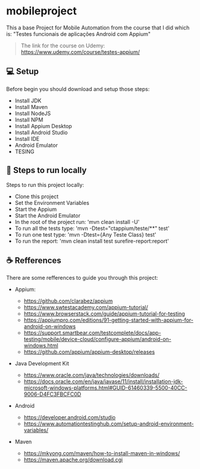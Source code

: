 # mobileproject

This a base Project for Mobile Automation from the course that I did which is: "Testes funcionais de aplicações Android com Appium"

> The link for the course on Udemy: https://www.udemy.com/course/testes-appium/

## 💻 Setup

Before begin you should download and setup those steps:

* Install JDK
* Install Maven
* Install NodeJS
* Install NPM
* Install Appium Desktop
* Install Android Studio
* Install IDE
* Android Emulator
* TESING

## 🚀 Steps to run locally

Steps to run this project locally:

* Clone this project
* Set the Environment Variables
* Start the Appium
* Start the Android Emulator
* In the root of the project run: 'mvn clean install -U'
* To run all the tests type: 'mvn -Dtest="ctappium/teste/**" test'
* To run one test type: 'mvn -Dtest={Any Teste Class} test'
* To run the report: 'mvn clean install test surefire-report:report'


## ☕ Refferences

There are some refferences to guide you through this project:

* Appium:
  * https://github.com/clarabez/appium
  * https://www.swtestacademy.com/appium-tutorial/
  * https://www.browserstack.com/guide/appium-tutorial-for-testing
  * https://appiumpro.com/editions/91-getting-started-with-appium-for-android-on-windows
  * https://support.smartbear.com/testcomplete/docs/app-testing/mobile/device-cloud/configure-appium/android-on-windows.html
  * https://github.com/appium/appium-desktop/releases


* Java Development Kit
  * https://www.oracle.com/java/technologies/downloads/
  * https://docs.oracle.com/en/java/javase/11/install/installation-jdk-microsoft-windows-platforms.html#GUID-61460339-5500-40CC-9006-D4FC3FBCFC0D


* Android
  * https://developer.android.com/studio
  * https://www.automationtestinghub.com/setup-android-environment-variables/


* Maven
  * https://mkyong.com/maven/how-to-install-maven-in-windows/
  * https://maven.apache.org/download.cgi
